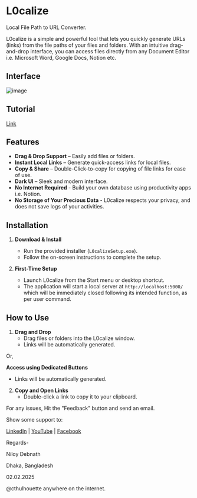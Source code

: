 # L0calize
Local File Path to URL Converter.

L0calize is a simple and powerful tool that lets you quickly generate URLs (links) from the file paths of your files and folders. With an intuitive drag-and-drop interface, you can access files directly from any Document Editor i.e. Microsoft Word, Google Docs, Notion etc.

## Interface
![image](https://github.com/user-attachments/assets/4bc43bad-8031-4ba9-af4d-5abaa2ac74c5)


## Tutorial
[Link](https://youtube.com/shorts/JCG5cTHVTZo?feature=share)

## Features
- **Drag & Drop Support** – Easily add files or folders.
- **Instant Local Links** – Generate quick-access links for local files.
- **Copy & Share** – Double-Click-to-copy for copying of file links for ease of use.
- **Dark UI** – Sleek and modern interface.
- **No Internet Required** - Build your own database using productivity apps i.e. Notion.
- **No Storage of Your Precious Data** - L0calize respects your privacy, and does not save logs of your activities.

## Installation

1. **Download & Install**
   - Run the provided installer (`L0calizeSetup.exe`).
   - Follow the on-screen instructions to complete the setup.

2. **First-Time Setup**
   - Launch L0calize from the Start menu or desktop shortcut.
   - The application will start a local server at `http://localhost:5000/` which will be immediately closed following its intended function, as per user command.

## How to Use

1. **Drag and Drop**
   - Drag files or folders into the L0calize window.
   - Links will be automatically generated.

Or, 

**Access using Dedicated Buttons**
   - Links will be automatically generated. 

2. **Copy and Open Links**
   - Double-click a link to copy it to your clipboard.


For any issues, Hit the "Feedback" button and send an email.

Show some support to:

[LinkedIn](https://www.linkedin.com/posts/cthulhouette_%E0%A6%86%E0%A6%AE%E0%A6%B0-%E0%A6%A8%E0%A6%A4%E0%A6%A8-%E0%A6%B9%E0%A6%AC-%E0%A6%AA%E0%A6%B0%E0%A6%9C%E0%A6%95%E0%A6%9F%E0%A6%B0-%E0%A6%A1%E0%A6%AE%E0%A6%A8%E0%A6%B8%E0%A6%9F%E0%A6%B0%E0%A6%B6%E0%A6%A8-%E0%A6%87%E0%A6%A8%E0%A6%9F%E0%A6%B0%E0%A6%A1%E0%A6%89%E0%A6%B8-activity-7292097311369744385-oaz7?utm_source=social_share_send&utm_medium=android_app&rcm=ACoAAEIhFyoBNFIbazm99CW76p-GqJQsYFELGD4&utm_campaign=copy_link) | [YouTube](https://youtube.com/shorts/JCG5cTHVTZo?si=XdKIL5znOa-nI7jU) | [Facebook](https://www.facebook.com/share/v/153A35bBYq/)


Regards-

Niloy Debnath

Dhaka, Bangladesh

02.02.2025

@cthulhouette anywhere on the internet.

